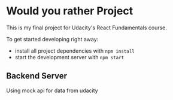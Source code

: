 # Would you rather Project

This is my final project for Udacity's React Fundamentals course.

To get started developing right away:

* install all project dependencies with `npm install`
* start the development server with `npm start`

## Backend Server

Using mock api for data from udacity